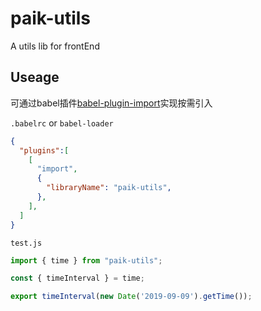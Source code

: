 # paik-utils
A utils lib for frontEnd

## Useage
可通过babel插件[babel-plugin-import](https://github.com/ant-design/babel-plugin-import)实现按需引入

`.babelrc` or `babel-loader`
```json
{
  "plugins":[
    [
      "import",
      {
        "libraryName": "paik-utils",
      },
    ],
  ]
}
```
`test.js`
```js
import { time } from "paik-utils";

const { timeInterval } = time;

export timeInterval(new Date('2019-09-09').getTime());
```